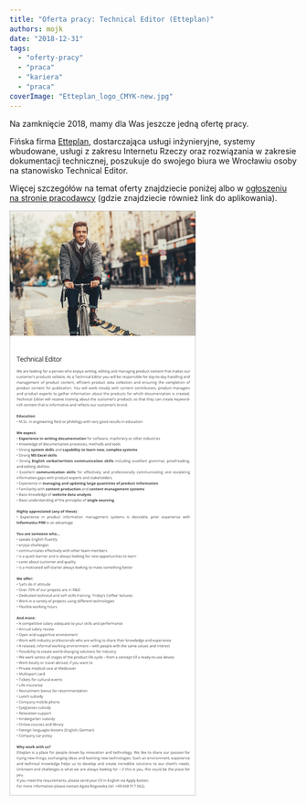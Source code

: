```yaml
---
title: "Oferta pracy: Technical Editor (Etteplan)"
authors: mojk
date: "2018-12-31"
tags:
  - "oferty-pracy"
  - "praca"
  - "kariera"
  - "praca"
coverImage: "Etteplan_logo_CMYK-new.jpg"
---
```


Na zamknięcie 2018, mamy dla Was jeszcze jedną ofertę pracy.

Fińska firma [Etteplan](https://www.etteplan.com/pl), dostarczająca usługi
inżynieryjne, systemy wbudowane, usługi z zakresu Internetu Rzeczy oraz
rozwiązania w zakresie dokumentacji technicznej, poszukuje do swojego biura we
Wrocławiu osoby na stanowisko Technical Editor.

Więcej szczegółów na temat oferty znajdziecie poniżej albo
w [ogłoszeniu na stronie pracodawcy](https://candidate.hr-manager.net/ApplicationInit.aspx?cid=1522&ProjectId=145669&DepartmentId=18983&MediaId=5&SkipAdvertisement=False) (gdzie
znajdziecie również link do aplikowania).

[![](images/tech_editor_etteplan.png)](http://techwriter.pl/wp-content/uploads/2018/12/tech_editor_etteplan.png)
